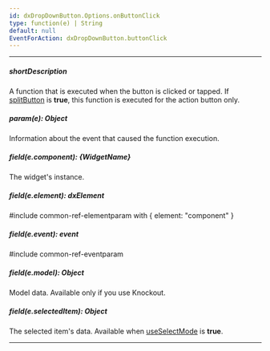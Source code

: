 ```yaml
---
id: dxDropDownButton.Options.onButtonClick
type: function(e) | String
default: null
EventForAction: dxDropDownButton.buttonClick
---
```

---
##### shortDescription
A function that is executed when the button is clicked or tapped. If [splitButton](/api-reference/10%20UI%20Widgets/dxDropDownButton/1%20Configuration/splitButton.md '/Documentation/ApiReference/UI_Widgets/dxDropDownButton/Configuration/#splitButton') is **true**, this function is executed for the action button only.

##### param(e): Object
Information about the event that caused the function execution.

##### field(e.component): {WidgetName}
The widget's instance.

##### field(e.element): dxElement
#include common-ref-elementparam with { element: "component" }

##### field(e.event): event
#include common-ref-eventparam

##### field(e.model): Object
Model data. Available only if you use Knockout.

##### field(e.selectedItem): Object
The selected item's data. Available when [useSelectMode](/api-reference/10%20UI%20Widgets/dxDropDownButton/1%20Configuration/useSelectMode.md '/Documentation/ApiReference/UI_Widgets/dxDropDownButton/Configuration/#useSelectMode') is **true**.

---

